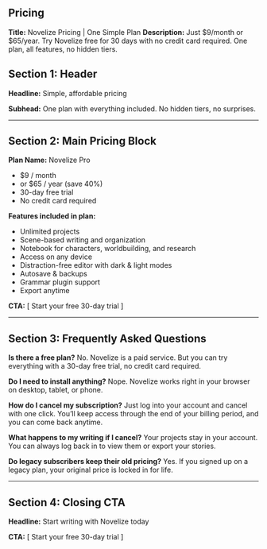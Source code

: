 ## Pricing

**Title:** Novelize Pricing | One Simple Plan
**Description:** Just $9/month or $65/year. Try Novelize free for 30 days with no credit card required. One plan, all features, no hidden tiers.

## Section 1: Header

**Headline:**
Simple, affordable pricing

**Subhead:**
One plan with everything included. No hidden tiers, no surprises.

---

## Section 2: Main Pricing Block

**Plan Name:** Novelize Pro

- $9 / month
- or $65 / year (save 40%)
- 30-day free trial
- No credit card required

**Features included in plan:**

- Unlimited projects
- Scene-based writing and organization
- Notebook for characters, worldbuilding, and research
- Access on any device
- Distraction-free editor with dark & light modes
- Autosave & backups
- Grammar plugin support
- Export anytime

**CTA:**
[ Start your free 30-day trial ]

---

## Section 3: Frequently Asked Questions

**Is there a free plan?**
No. Novelize is a paid service. But you can try everything with a 30-day free trial, no credit card required.

**Do I need to install anything?**
Nope. Novelize works right in your browser on desktop, tablet, or phone.

**How do I cancel my subscription?**
Just log into your account and cancel with one click. You’ll keep access through the end of your billing period, and you can come back anytime.

**What happens to my writing if I cancel?**
Your projects stay in your account. You can always log back in to view them or export your stories.

**Do legacy subscribers keep their old pricing?**
Yes. If you signed up on a legacy plan, your original price is locked in for life.

---

## Section 4: Closing CTA

**Headline:**
Start writing with Novelize today

**CTA:**
[ Start your free 30-day trial ]

